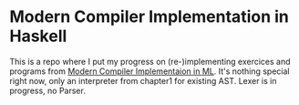 # Modern Compiler Implementation in Haskell

This is a repo where I put my progress on (re-)implementing exercices and programs from [Modern Compiler Implementaion in ML](https://www.cs.princeton.edu/~appel/modern/ml). It's nothing special right now, only an interpreter from chapter1 for existing AST. Lexer is in progress, no Parser.
